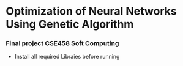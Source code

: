 # Optimization of Neural Networks Using Genetic Algorithm

### Final project CSE458 Soft Computing

-   Install all required Libraies before running
